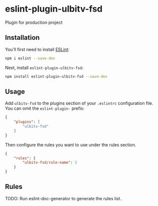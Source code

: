 # eslint-plugin-ulbitv-fsd

Plugin for production project

## Installation

You'll first need to install [ESLint](https://eslint.org/):

```sh
npm i eslint --save-dev
```

Next, install `eslint-plugin-ulbitv-fsd`:

```sh
npm install eslint-plugin-ulbitv-fsd --save-dev
```

## Usage

Add `ulbitv-fsd` to the plugins section of your `.eslintrc` configuration file. You can omit the `eslint-plugin-` prefix:

```json
{
    "plugins": [
        "ulbitv-fsd"
    ]
}
```


Then configure the rules you want to use under the rules section.

```json
{
    "rules": {
        "ulbitv-fsd/rule-name": 2
    }
}
```

## Rules

<!-- begin auto-generated rules list -->
TODO: Run eslint-doc-generator to generate the rules list.
<!-- end auto-generated rules list -->



